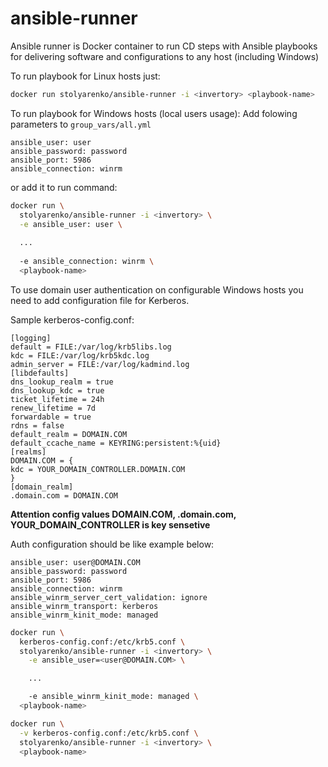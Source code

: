 # ansible-runner
Ansible runner is Docker container to run CD steps with Ansible playbooks for delivering software and configurations to any host (including Windows)

To run playbook for Linux hosts just:
```bash
docker run stolyarenko/ansible-runner -i <invertory> <playbook-name>
```

To run playbook for Windows hosts (local users usage):
Add folowing parameters to `group_vars/all.yml`
```
ansible_user: user
ansible_password: password
ansible_port: 5986
ansible_connection: winrm
```

or add it to run command:

```bash
docker run \
  stolyarenko/ansible-runner -i <invertory> \
  -e ansible_user: user \
  
  ...
  
  -e ansible_connection: winrm \
  <playbook-name>
```

To use domain user authentication on configurable Windows hosts you need to add configuration file for Kerberos.

Sample kerberos-config.conf:
```config
[logging]
default = FILE:/var/log/krb5libs.log
kdc = FILE:/var/log/krb5kdc.log
admin_server = FILE:/var/log/kadmind.log
[libdefaults]
dns_lookup_realm = true
dns_lookup_kdc = true
ticket_lifetime = 24h
renew_lifetime = 7d
forwardable = true
rdns = false
default_realm = DOMAIN.COM
default_ccache_name = KEYRING:persistent:%{uid}
[realms]
DOMAIN.COM = {
kdc = YOUR_DOMAIN_CONTROLLER.DOMAIN.COM
}
[domain_realm]
.domain.com = DOMAIN.COM 
```
**Attention config values DOMAIN.COM, .domain.com, YOUR_DOMAIN_CONTROLLER is key sensetive**

Auth configuration should be like example below:
```
ansible_user: user@DOMAIN.COM
ansible_password: password
ansible_port: 5986
ansible_connection: winrm
ansible_winrm_server_cert_validation: ignore
ansible_winrm_transport: kerberos
ansible_winrm_kinit_mode: managed
```

```bash
docker run \
  kerberos-config.conf:/etc/krb5.conf \
  stolyarenko/ansible-runner -i <invertory> \
    -e ansible_user=<user@DOMAIN.COM> \

    ...

    -e ansible_winrm_kinit_mode: managed \
  <playbook-name>
```

```bash
docker run \
  -v kerberos-config.conf:/etc/krb5.conf \
  stolyarenko/ansible-runner -i <invertory> \
  <playbook-name>
```
